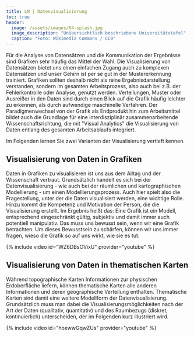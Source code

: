 ```yaml
---
title: LM | Datenvisualisierung
toc: true
header:
  image: /assets/images/04-splash.jpg
  image_description: "Unübersichtlich beschriebene Universitätstafel"
  caption: "Foto: Wikimedia Commons / CC0"
---
```


Für die Analyse von Datensätzen und die Kommunikation der Ergebnisse sind Grafiken sehr häufig das Mittel der Wahl. Die Visualisierung von Datensätzen bietet uns einen einfachen Zugang auch zu komplexen Datensätzen und unser Gehirn ist per se gut in der Mustererkennung trainiert. Grafiken sollten deshalb nicht als reine Ergebnisdarstellung verstanden, sondern im gesamten Arbeitsprozess, also auch bei z.B. der Fehlerkontrolle oder Analyse, genutzt werden. Verteilungen, Muster oder Ausreißer in den Daten sind durch einen Blick auf die Grafik häufig leichter zu erkennen, als durch aufwendige maschinelle Verfahren. Der Paradigmenwechsel von der Grafik als Endprodukt hin zum Arbeitsmittel bildet auch die Grundlage für eine interdisziplinär zusammenarbeitende Wissenschaftsrichtung, die mit "Visual Analytics" die Visualisierung von Daten entlang des gesamten Arbeitsablaufs integriert.

Im Folgenden lernen Sie zwei Varianten der Visualisierung vertieft kennen.

## Visualisierung von Daten in Grafiken
Daten in Grafiken zu visualisieren ist uns aus dem Alltag und der Wissenschaft vertraut. Grundsätzlich handelt es sich bei der Datenvisualisierung - wie auch bei der räumlichen und kartographischen Modellierung - um einen Modellierungsprozess. Auch hier spielt also die Fragestellung, unter der die Daten visualisiert werden, eine wichtige Rolle. Hinzu kommt die Kompetenz und Motivation der Person, die die Visualisierung erstellt. Im Ergebnis heißt das: Eine Grafik ist ein Modell, entsprechend eingeschränkt gültig, subjektiv und damit immer auch potentiell manipulativ. Das muss uns bewusst sein, wenn wir eine Grafik betrachten. Um dieses Bewusstsein zu schärfen, können wir uns immer fragen, wieso die Grafik so auf uns wirkt, wie sie es tut.

{% include video id="WZ6DBsOVixU" provider="youtube" %}


## Visualisierung von Daten in thematischen Karten
Während topographische Karten Informationen zur physischen Erdoberfläche liefern, können thematische Karten alle anderen Informationen und deren geographische Verteilung enthalten. Thematische Karten sind damit eine weitere Modellform der Datenvisualisierung. Grundsätzlich muss man dabei die Visualisierungsmöglichkeiten nach der Art der Daten (qualitativ, quantitativ) und des Raumbezugs (diskret, kontinuierlich) unterscheiden, der im Folgenden kurz illustriert wird.

{% include video id="hoewwGqwZUs" provider="youtube" %}
